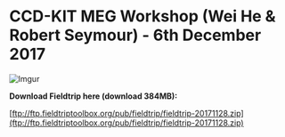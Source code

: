 # CCD-KIT MEG Workshop (Wei He & Robert Seymour) - 6th December 2017 

![Imgur](https://i.imgur.com/Bstlyd0.png)

**Download Fieldtrip here (download 384MB):**

[ftp://ftp.fieldtriptoolbox.org/pub/fieldtrip/fieldtrip-20171128.zip](ftp://ftp.fieldtriptoolbox.org/pub/fieldtrip/fieldtrip-20171128.zip)

